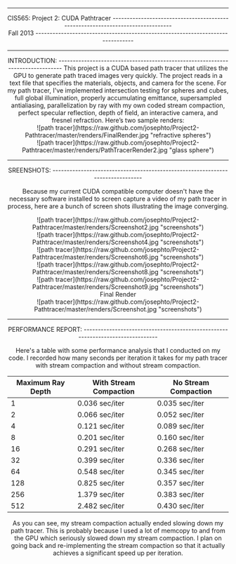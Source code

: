 -------------------------------------------------------------------------------
<center>CIS565: Project 2: CUDA Pathtracer
-------------------------------------------------------------------------------
<center>Fall 2013
-------------------------------------------------------------------------------

-------------------------------------------------------------------------------
<center>INTRODUCTION:
-------------------------------------------------------------------------------
This project is a CUDA based path tracer that utilizes the GPU to generate path traced images very quickly. The project reads in a text file that specifies the materials, objects, and camera for the scene. For my path tracer, I've implemented intersection testing for spheres and cubes, full global illumination, properly accumulating emittance, supersampled antialiasing, parallelization by ray with my own coded stream compaction, perfect specular reflection, depth of field, an interactive camera, and fresnel refraction. Here’s two sample renders:

<center>![path tracer](https://raw.github.com/josephto/Project2-Pathtracer/master/renders/FinalRender.jpg "refractive spheres")

<center>![path tracer](https://raw.github.com/josephto/Project2-Pathtracer/master/renders/PathTracerRender2.jpg "glass sphere")

-------------------------------------------------------------------------------
<center>SREENSHOTS:
-------------------------------------------------------------------------------

Because my current CUDA compatible computer doesn't have the necessary software installed to screen capture a video of my path tracer in process, here are a bunch of screen shots illustrating the image converging.

<center>![path tracer](https://raw.github.com/josephto/Project2-Pathtracer/master/renders/Screenshot2.jpg "screenshots")

<center>![path tracer](https://raw.github.com/josephto/Project2-Pathtracer/master/renders/Screenshot4.jpg "screenshots")

<center>![path tracer](https://raw.github.com/josephto/Project2-Pathtracer/master/renders/Screenshot6.jpg "screenshots")

<center>![path tracer](https://raw.github.com/josephto/Project2-Pathtracer/master/renders/Screenshot8.jpg "screenshots")

<center>![path tracer](https://raw.github.com/josephto/Project2-Pathtracer/master/renders/Screenshot9.jpg "screenshots")

<center>Final Render

<center>![path tracer](https://raw.github.com/josephto/Project2-Pathtracer/master/renders/Screenshot.jpg "screenshots")


-------------------------------------------------------------------------------
<center>PERFORMANCE REPORT:
-------------------------------------------------------------------------------

Here's a table with some performance analysis that I conducted on my code. I recorded how many seconds per iteration it takes for my path tracer with stream compaction and without stream compaction.

Maximum Ray Depth | With Stream Compaction | No Stream Compaction
------------------|------------------------|---------------------
1    |  0.036 sec/iter | 0.035 sec/iter
2    |  0.066 sec/iter | 0.052 sec/iter
4    |  0.121 sec/iter | 0.089 sec/iter
8    |  0.201 sec/iter | 0.160 sec/iter
16    |  0.291 sec/iter | 0.268 sec/iter
32    |  0.399 sec/iter | 0.336 sec/iter
64    |  0.548 sec/iter | 0.345 sec/iter
128    |  0.825 sec/iter | 0.357 sec/iter
256    |  1.379 sec/iter | 0.383 sec/iter
512    |  2.482 sec/iter | 0.430 sec/iter

As you can see, my stream compaction actually ended slowing down my path tracer. This is probably because I used a lot of memcopy to and from the GPU which seriously slowed down my stream compaction. I plan on going back and re-implementing the stream compaction so that it actually achieves a significant speed up per iteration.

